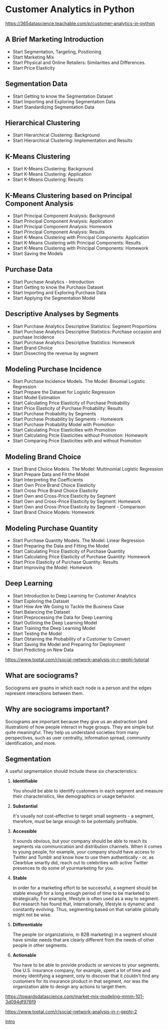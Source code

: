# Customer Analytics in Python

<https://365datascience.teachable.com/p/customer-analytics-in-python>

## A Brief Marketing Introduction

- Start Segmentation, Targeting, Positioning
- Start Marketing Mix
- Start Physical and Online Retailers: Similarities and Differences.
- Start Price Elasticity

## Segmentation Data

- Start Getting to know the Segmentation Dataset
- Start Importing and Exploring Segmentation Data
- Start Standardizing Segmentation Data

## Hierarchical Clustering

- Start Hierarchical Clustering: Background
- Start Hierarchical Clustering: Implementation and Results

## K-Means Clustering

- Start K-Means Clustering: Background
- Start K-Means Clustering: Application
- Start K-Means Clustering: Results

## K-Means Clustering based on Principal Component Analysis

- Start Principal Component Analysis: Background
- Start Principal Component Analysis: Application
- Start Principal Component Analysis: Homework
- Start Principal Component Analysis: Results
- Start K-Means Clustering with Principal Components: Application
- Start K-Means Clustering with Principal Components: Results
- Start K-Means Clustering with Principal Components: Homework
- Start Saving the Models

## Purchase Data

- Start Purchase Analytics - Introduction
- Start Getting to know the Purchase Dataset
- Start Importing and Exploring Purchase Data
- Start Applying the Segmentation Model

## Descriptive Analyses by Segments

- Start Purchase Analytics Descriptive Statistics: Segment Proportions
- Start Purchase Analytics Descriptive Statistics: Purchase occasion and purchase Incidence
- Start Purchase Analytics Descriptive Statistics: Homework
- Start Brand Choice
- Start Dissecting the revenue by segment

## Modeling Purchase Incidence

- Start Purchase Incidence Models. The Model: Binomial Logistic Regression
- Start Prepare the Dataset for Logistic Regression
- Start Model Estimation
- Start Calculating Price Elasticity of Purchase Probability
- Start Price Elasticity of Purchase Probability: Results
- Start Purchase Probability by Segments
- Start Purchase Probability by Segments - Homework
- Start Purchase Probability Model with Promotion
- Start Calculating Price Elasticities with Promotion
- Start Calculating Prcie Elasticities without Promotion: Homework
- Start Comparing Price Elasticities with and without Promotion

## Modeling Brand Choice

- Start Brand Choice Models. The Model: Multinomial Logistic Regression
- Start Prepare Data and Fit the Model
- Start Interpreting the Coefficients
- Start Own Price Brand Choice Elasticity
- Start Cross Price Brand Choice Elasticity
- Start Own and Cross-Price Elasticity by Segment
- Start Own and Cross-Price Elasticity by Segment: Homework
- Start Own and Cross-Price Elasticity by Segment - Comparison
- Start Brand Choice Models: Homework

## Modeling Purchase Quantity

- Start Purchase Quantity Models. The Model: Linear Regression
- Start Preparing the Data and Fitting the Model
- Start Calculating Price Elasticity of Purchase Quantity
- Start Calculating Price Elasticity of Purchase Quantity: Homework
- Start Price Elasticity of Purchase Quantity: Results
- Start Improving the Model: Homework

## Deep Learning

- Start Introduction to Deep Learning for Customer Analytics
- Start Exploring the Dataset
- Start How Are We Going to Tackle the Business Case
- Start Balancing the Dataset
- Start Preprocessing the Data for Deep Learning
- Start Outlining the Deep Learning Model
- Start Training the Deep Learning Model
- Start Testing the Model
- Start Obtaining the Probability of a Customer to Convert
- Start Saving the Model and Preparing for Deployment
- Start Predicting on New Data

<https://www.toptal.com/r/social-network-analysis-in-r-gephi-tutorial>

## What are sociograms?

Sociograms are graphs in which each node is a person and the edges represent interactions between them.

## Why are sociograms important?

Sociograms are important because they give us an abstraction (and illustration) of how people interact in huge groups. They are simple but quite meaningful. They help us understand societies from many perspectives, such as user centrality, information spread, community identification, and more.

## Segmentation

A useful segmentation should include these six characteristics:

1. **Identifiable**

    You should be able to identify customers in each segment and measure their characteristics, like demographics or usage behavior.

2. **Substantial**

    It's usually not cost-effective to target small segments - a segment, therefore, must be large enough to be potentially profitable.

3. **Accessible**

    It sounds obvious, but your company should be able to reach its segments via communication and distribution channels. When it comes to young people, for example, your company should have access to Twitter and Tumblr and know how to use them authentically - or, as Clearblue smartly did, reach out to celebrities with active Twitter presences to do some of yourmarketing for you.

4. **Stable**

    In order for a marketing effort to be successful, a segment should be stable enough for a long enough period of time to be marketed to strategically. For example, lifestyle is often used as a way to segment. But research has found that, internationally, lifestyle is dynamic and constantly evolving. Thus, segmenting based on that variable globally might not be wise.

5. **Differentiable**

    The people (or organizations, in B2B marketing) in a segment should have similar needs that are clearly different from the needs of other people in other segments.

6. **Actionable**

    You have to be able to provide products or services to your segments. One U.S. insurance company, for example, spent a lot of time and money identifying a segment, only to discover that it couldn't find any customers for its insurance product in that segment, nor was the organization able to design any actions to target them.

<https://towardsdatascience.com/market-mix-modeling-mmm-101-3d094df976f9>

<https://www.toptal.com/r/social-network-analysis-in-r-gephi-2>

[Intro](intro)

